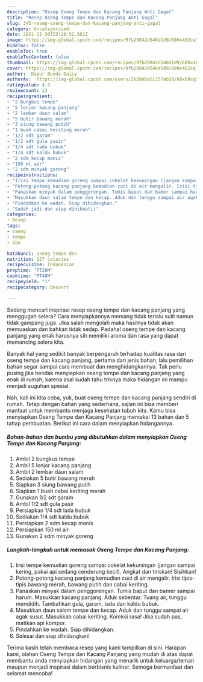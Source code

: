 ```yaml
---
description: "Resep Oseng Tempe dan Kacang Panjang Anti Gagal"
title: "Resep Oseng Tempe dan Kacang Panjang Anti Gagal"
slug: 345-resep-oseng-tempe-dan-kacang-panjang-anti-gagal
category: Uncategorized
date: 2021-11-30T23:28:52.581Z
image: https://img-global.cpcdn.com/recipes/9fb29842d546d1d9/680x482cq70/oseng-tempe-dan-kacang-panjang-foto-resep-utama.jpg
hideToc: false
enableToc: true
enableTocContent: false
thumbnail: https://img-global.cpcdn.com/recipes/9fb29842d546d1d9/680x482cq70/oseng-tempe-dan-kacang-panjang-foto-resep-utama.jpg
cover: https://img-global.cpcdn.com/recipes/9fb29842d546d1d9/680x482cq70/oseng-tempe-dan-kacang-panjang-foto-resep-utama.jpg
author:  Dapur Bunda Daisy
authorAv:  https://img-global.cpcdn.com/users/262b66a51157ab28/60x60cq50/avatar.jpg
ratingvalue: 4.3
reviewcount: 13
recipeingredient:
- "2 bungkus tempe"
- "5 lonjor kacang panjang"
- "2 lembar daun salam"
- "5 butir bawang merah"
- "3 siung bawang putih"
- "1 buah cabai keriting merah"
- "1/2 sdt garam"
- "1/2 sdt gula pasir"
- "1/4 sdt lada bubuk"
- "1/4 sdt kaldu bubuk"
- "2 sdm kecap manis"
- "150 ml air"
- "2 sdm minyak goreng"
recipeinstructions:
- "Irisi tempe kemudian goreng sampai cokelat kekuningan (jangan sampai kering, pakai api sedang cenderung kecil). Angkat dan tiriskan! Sisihkan!"
- "Potong-potong kacang panjang kemudian cuci di air mengalir. Irisi tipis-tipis bawang merah, bawang putih dan cabai keriting."
- "Panaskan minyak dalam penggorengan. Tumis baput dan bamer sampai harum. Masukkan kacang panjang. Aduk sebentar. Tuang air, tunggu mendidih. Tambahkan gula, garam, lada dan kaldu bubuk."
- "Masukkan daun salam tempe dan kecap. Aduk dan tunggu sampai air agak susut. Masukkab cabai keriting. Koreksi rasa! Jika sudah pas, matikan api kompor."
- "Pindahkan ke wadah. Siap dihidangkan."
- "Sudah jadi dan siap dinikmati!"
categories:
- Resep
tags:
- oseng
- tempe
- dan

katakunci: oseng tempe dan 
nutrition: 127 calories
recipecuisine: Indonesian
preptime: "PT20M"
cooktime: "PT48M"
recipeyield: "1"
recipecategory: Dessert

---
```



Sedang mencari inspirasi resep oseng tempe dan kacang panjang yang menggugah selera? Cara menyiapkannya memang tidak terlalu sulit namun tidak gampang juga. Jika salah mengolah maka hasilnya tidak akan memuaskan dan bahkan tidak sedap. Padahal oseng tempe dan kacang panjang yang enak harusnya sih memiliki aroma dan rasa yang dapat memancing selera kita.




Banyak hal yang sedikit banyak berpengaruh terhadap kualitas rasa dari oseng tempe dan kacang panjang, pertama dari jenis bahan, lalu pemilihan bahan segar sampai cara membuat dan menghidangkannya. Tak perlu pusing jika hendak menyiapkan oseng tempe dan kacang panjang yang enak di rumah, karena asal sudah tahu triknya maka hidangan ini mampu menjadi suguhan spesial.


Nah, kali ini kita coba, yuk, buat oseng tempe dan kacang panjang sendiri di rumah. Tetap dengan bahan yang sederhana, sajian ini bisa memberi manfaat untuk membantu menjaga kesehatan tubuh kita. Kamu bisa menyiapkan Oseng Tempe dan Kacang Panjang memakai 13 bahan dan 5 tahap pembuatan. Berikut ini cara dalam menyiapkan hidangannya.

<!--inarticleads1-->

##### Bahan-bahan dan bumbu yang dibutuhkan dalam menyiapkan Oseng Tempe dan Kacang Panjang:

1. Ambil 2 bungkus tempe
1. Ambil 5 lonjor kacang panjang
1. Ambil 2 lembar daun salam
1. Sediakan 5 butir bawang merah
1. Siapkan 3 siung bawang putih
1. Siapkan 1 buah cabai keriting merah
1. Gunakan 1/2 sdt garam
1. Ambil 1/2 sdt gula pasir
1. Persiapkan 1/4 sdt lada bubuk
1. Sediakan 1/4 sdt kaldu bubuk
1. Persiapkan 2 sdm kecap manis
1. Persiapkan 150 ml air
1. Gunakan 2 sdm minyak goreng




<!--inarticleads2-->

##### Langkah-langkah untuk memasak Oseng Tempe dan Kacang Panjang:

1. Irisi tempe kemudian goreng sampai cokelat kekuningan (jangan sampai kering, pakai api sedang cenderung kecil). Angkat dan tiriskan! Sisihkan!
1. Potong-potong kacang panjang kemudian cuci di air mengalir. Irisi tipis-tipis bawang merah, bawang putih dan cabai keriting.
1. Panaskan minyak dalam penggorengan. Tumis baput dan bamer sampai harum. Masukkan kacang panjang. Aduk sebentar. Tuang air, tunggu mendidih. Tambahkan gula, garam, lada dan kaldu bubuk.
1. Masukkan daun salam tempe dan kecap. Aduk dan tunggu sampai air agak susut. Masukkab cabai keriting. Koreksi rasa! Jika sudah pas, matikan api kompor.
1. Pindahkan ke wadah. Siap dihidangkan.
1. Selesai dan siap dihidangkan!



Terima kasih telah membaca resep yang kami tampilkan di sini. Harapan kami, olahan Oseng Tempe dan Kacang Panjang yang mudah di atas dapat membantu anda menyiapkan hidangan yang menarik untuk keluarga/teman maupun menjadi inspirasi dalam berbisnis kuliner. Semoga bermanfaat dan selamat mencoba!
